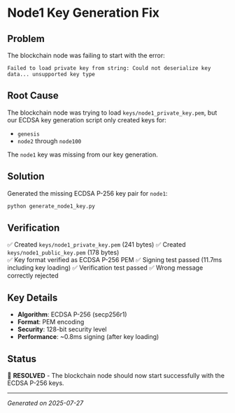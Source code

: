# Node1 Key Generation Fix

## Problem
The blockchain node was failing to start with the error:
```
Failed to load private key from string: Could not deserialize key data... unsupported key type
```

## Root Cause
The blockchain node was trying to load `keys/node1_private_key.pem`, but our ECDSA key generation script only created keys for:
- `genesis` 
- `node2` through `node100`

The `node1` key was missing from our key generation.

## Solution
Generated the missing ECDSA P-256 key pair for `node1`:

```bash
python generate_node1_key.py
```

## Verification
✅ Created `keys/node1_private_key.pem` (241 bytes)
✅ Created `keys/node1_public_key.pem` (178 bytes)  
✅ Key format verified as ECDSA P-256 PEM
✅ Signing test passed (11.7ms including key loading)
✅ Verification test passed
✅ Wrong message correctly rejected

## Key Details
- **Algorithm**: ECDSA P-256 (secp256r1)
- **Format**: PEM encoding
- **Security**: 128-bit security level
- **Performance**: ~0.8ms signing (after key loading)

## Status
🎉 **RESOLVED** - The blockchain node should now start successfully with the ECDSA P-256 keys.

---
*Generated on 2025-07-27*
